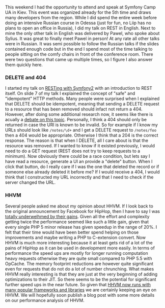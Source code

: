 This weekend I had the opportunity to attend and speak at Symfony Camp UA in Kiev. This event was organized already for the 5th time and draws many developers from the region. While I did spend the entire week before doing an intensive Russian course in Odessa (just for fun, no Liip has no plans to open an office in Russia), I did my talk on REST in English. Next to mine the only other talk in English was delivered by Pawel, who spoke about Sylius. It was great to finally meet Pawel in person! At any rate all other talks were in Russian. It was semi possible to follow the Russian talks if the slides contained enough code but in the end I spend most of the time talking to people sitting on the comfy chairs in front of the conference room. There were two questions that came up multiple times, so I figure I also answer them quickly here.

### DELETE and 404
I started my talk on [RESTing with Symfony2](http://www.slideshare.net/lsmith77/symfony-camp-2013-res-ting-with-symfony) with an introduction to REST itself. On slide 7 of my talk I explained the concept of "safe" and "idempotent" HTTP methods. Many people were surprised when I explained that DELETE should be idempotent, meaning that sending a DELETE request to a resource that has been removed should infact not return a 404. However, after doing some additional research now, it seems like there is acually a [debate on this topic](http://www.restapitutorial.com/lessons/httpmethods.html). Personally, I think a 404 should only be returned in case the URI is known to be invalid. So for example if I know my URLs should look like ``/notes/\d+`` and I get a DELETE request to ``/notes/foo`` then a 404 would be appropriate. Otherwise I think that a 204 is the correct response. The reason is that when I DELETE, all I care about is that the resource was removed. If I wanted to know if it existed previously, I would need to do a GET request (REST does not try to keep requests to a minimum). Now obviously there could be a race condition, but lets say I have read a resource, generate a UI an provide a "delete" button. When I click that button, do I really care if I was the one that deleted the record or if someone else already deleted it before me? If I would receive a 404, I would think that I constructed my URL incorrectly and that I need to check if the server changed the URL.

### HHVM
Several people asked me about my opinion about HHVM. If I look back to the original announcement by Facebook for HipHop, then I have to say I was [totally underwelhmed by their gains](http://pooteeweet.org/blog/1661). Given all the effort and complexity getting twice the performance seemed like such a little gain, given that every single PHP 5 minor release has given speedup in the range of 20%. I felt that their time would have been better spend helping on those improvements and maybe writing a PHP to C-extension convert. Now HHVM is much more interesting because it at least gets rid of a lot of the pains of HipHop as it can be used in development more easily. In terms of performance the speed ups are mostly for longer running computation heavy requests otherwise they are quite small compared to PHP 5.5 with OpCache. The memory footprint reductions are however quite significant even for requests that do not do a lot of number chrunching. What makes HHVM really interesting is that they are just at the very beginning of adding optimizations to their JIT. So there seems to be the potential for significant further speed ups in the near future. So given that [HHVM now runs with many popular frameworks and libraries](http://www.hhvm.com/blog/1301/hhvm-2-2-0) we are certainly keeping an eye on HHVM. We will hopefully soon publish a blog post with some more details on our performance analysis of HHVM.
